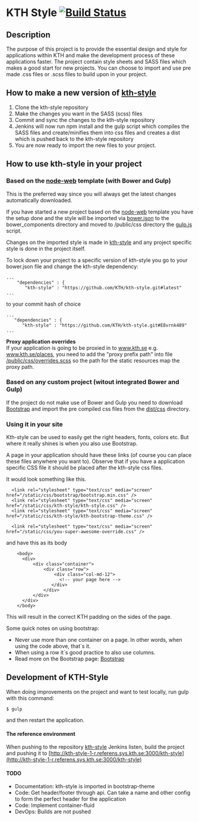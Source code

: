 # KTH Style [![Build Status](https://travis-ci.org/KTH/kth-style.svg?branch=master)](https://travis-ci.org/KTH/kth-style)

## Description

The purpose of this project is to provide the essential design and style for applications within KTH and make the development process of these applications faster. The project contain style sheets and SASS files which makes a good start for new projects. You can choose to import and use pre made .css files or .scss files to build upon in your project.


## How to make a new version of [kth-style](https://gita.sys.kth.se/Infosys/kth-style)
1. Clone the kth-style repository
2. Make the changes you want in the SASS (scss) files
3. Commit and sync the changes to the kth-style repository
4. Jenkins will now run npm install and the gulp script which compiles the SASS files and create/minifies them into css files and creates a dist which is pushed back to the kth-style repository
5. You are now ready to import the new files to your project.


## How to use kth-style in your project

### Based on the [node-web](https://gita.sys.kth.se/Infosys/node-web) template (with Bower and Gulp)

This is the preferred way since you will always get the latest changes automatically downloaded. 

If you have started a new project based on the [node-web](https://github.com/KTH/node-web) template you have the setup done and the style will be imported via [bower.json](https://gita.sys.kth.se/Infosys/node-web/blob/master/bower.json) to the bower_components directory and moved to /public/css directory the [gulp.js](https://github.com/KTH/node-web/blob/master/gulpfile.js) script.

Changes on the imported style is made in [kth-style](https://github.com/KTH/kth-style) and any project specific style is done in the project itself.

To lock down your project to a specific version of kth-style you go to your bower.json file and change the kth-style dependency:

```
...
    "dependencies" : {
       "kth-style" : "https://github.com/KTH/kth-style.git#latest"
...
```
to your commit hash of choice
  
```
...
   "dependencies" : {
      "kth-style" : "https://github.com/KTH/kth-style.git#E8vrnk489"
...
```

**Proxy application overrides**  
If your application is going to be proxied in to www.kth.se e.g. www.kth.se/places, you need to add the "proxy prefix path" into file [/public/css/overrides.scss](https://github.com/KTH/places-web/blob/develop/public/css/overrides.scss) so the path for the static resources map the proxy path.

### Based on any custom project (witout integrated Bower and Gulp)
If the project do not make use of Bower and Gulp you need to download [Bootstrap](http://getbootstrap.com/getting-started/#download) and import the pre compiled css files from the [dist/css](https://github.com/KTH/kth-style/tree/master/dist/css) directory.

### Using it in your site
Kth-style can be used to easily get the right headers, fonts, colors etc. But where it really shines is when you also use Bootstrap.

A page in your application should have these links (of course you can place these files anywhere you want to). Observe that if you have a application specific CSS file it should be placed after the kth-style css files.

It would look something like this.

```
  <link rel="stylesheet" type="text/css" media="screen" href="/static/css/bootstrap/bootstrap.min.css" />
  <link rel="stylesheet" type="text/css" media="screen" href="/static/css/kth-style/kth-style.css" />
  <link rel="stylesheet" type="text/css" media="screen" href="/static/css/kth-style/kth-bootstrap-theme.css" />
  
  <link rel="stylesheet" type="text/css" media="screen" href="/static/css/you-super-awesome-override.css" />
```

and have this as its body

```
    <body>
      <div>
          <div class="container">
              <div class="row">
                  <div class="col-md-12">
                    <!-- your page here -->
                 </div>
              </div>
          </div>
      </div>
    </body>
```

This will result in the correct KTH padding on the sides of the page.

Some quick notes on using bootstrap:

+ Never use more than one container on a page. In other words, when using the code above, that´s it.
+ When using a row it´s good practice to also use columns.
+ Read more on the Bootstrap page: [Bootstrap](http://getbootstrap.com/getting-started/)

## Development of KTH-Style
When doing improvements on the project and want to test locally, run gulp with this command:

```
$ gulp
```
and then restart the application.

#### The reference environment
When pushing to the repository [kth-style](https://github.com/KTH/kth-style) Jenkins listen, build the project and pushing it to [http://kth-style-1-r.referens.sys.kth.se:3000/kth-style](http://kth-style-1-r.referens.sys.kth.se:3000/kth-style)

#### TODO
- Documentation: kth-style is imported in bootstrap-theme
- Code: Get header/footer through api. Can take a name and other config to form the perfect header for the application
- Code: Implement container-fluid
- DevOps: Builds are not pushed 
